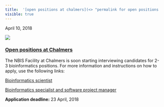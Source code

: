 ```yaml
---
title:  '[open positions at chalmers](<> "permalink for open positions at chalmers")'
visible: true
---
```

    

April 10, 2018

[![](/assets/img/logos/icon-share-twitter.png)](<https://twitter.com/share?url=https://nbis.se/news/2018/04/10/positions-chalmers/> "Tweet it!")

###  [Open positions at Chalmers](<> "Permalink for Open positions at Chalmers")

The NBIS Facility at Chalmers is soon starting interviewing candidates for 2-3 bioinformatics positions. For more information and instructions on how to apply, use the following links:

[Bioinformatics scientist](<http://www.chalmers.se/sv/om-chalmers/Arbeta-pa-Chalmers/lediga-tjanster/Sidor/default.aspx?rmpage=job&rmjob=6041>)

[Bioinformatics specialist and software project manager](<http://www.chalmers.se/sv/om-chalmers/Arbeta-pa-Chalmers/lediga-tjanster/Sidor/default.aspx?rmpage=job&rmjob=6062>)

**Application deadline:** 23 April, 2018
